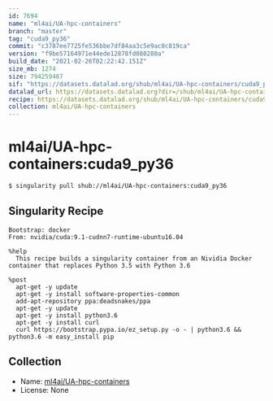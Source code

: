 ```yaml
---
id: 7694
name: "ml4ai/UA-hpc-containers"
branch: "master"
tag: "cuda9_py36"
commit: "c3787ee7725fe536bbe7df84aa3c5e9ac0c819ca"
version: "f9be57164971e44ede12878fd080280a"
build_date: "2021-02-26T02:22:42.151Z"
size_mb: 1274
size: 794259487
sif: "https://datasets.datalad.org/shub/ml4ai/UA-hpc-containers/cuda9_py36/2021-02-26-c3787ee7-f9be5716/f9be57164971e44ede12878fd080280a.simg"
datalad_url: https://datasets.datalad.org?dir=/shub/ml4ai/UA-hpc-containers/cuda9_py36/2021-02-26-c3787ee7-f9be5716/
recipe: https://datasets.datalad.org/shub/ml4ai/UA-hpc-containers/cuda9_py36/2021-02-26-c3787ee7-f9be5716/Singularity
collection: ml4ai/UA-hpc-containers
---
```


# ml4ai/UA-hpc-containers:cuda9_py36

```bash
$ singularity pull shub://ml4ai/UA-hpc-containers:cuda9_py36
```

## Singularity Recipe

```singularity
Bootstrap: docker
From: nvidia/cuda:9.1-cudnn7-runtime-ubuntu16.04

%help
  This recipe builds a singularity container from an Nividia Docker container that replaces Python 3.5 with Python 3.6

%post
  apt-get -y update
  apt-get -y install software-properties-common
  add-apt-repository ppa:deadsnakes/ppa
  apt-get -y update
  apt-get -y install python3.6
  apt-get -y install curl
  curl https://bootstrap.pypa.io/ez_setup.py -o - | python3.6 && python3.6 -m easy_install pip
```

## Collection

 - Name: [ml4ai/UA-hpc-containers](https://github.com/ml4ai/UA-hpc-containers)
 - License: None


